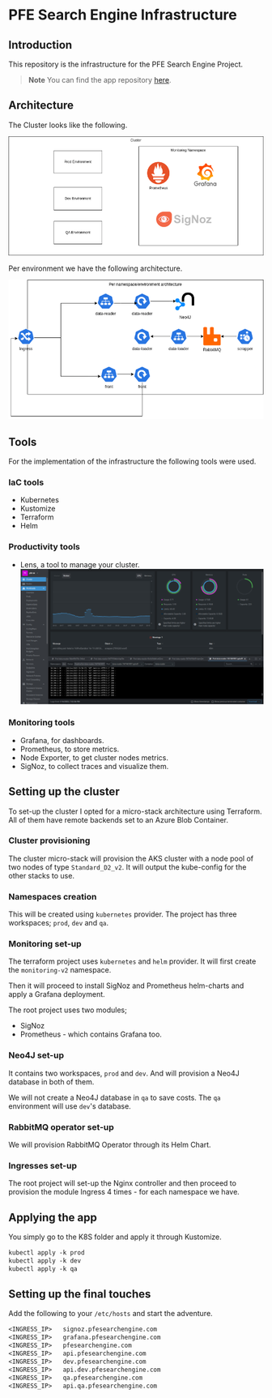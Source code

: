 # PFE Search Engine Infrastructure

## Introduction

This repository is the infrastructure for the PFE Search Engine Project.

> **Note**
> You can find the app repository [here](https://github.com/hajali-amine/pfe-search-engine).

## Architecture

The Cluster looks like the following.

![cluster](assets/cluster.png)

Per environment we have the following architecture.

![env](assets/architecture-per-env.png)

## Tools

For the implementation of the infrastructure the following tools were used.

### IaC tools

- Kubernetes
- Kustomize
- Terraform
- Helm

### Productivity tools

- Lens, a tool to manage your cluster.
  ![lens](assets/lens.png)

### Monitoring tools

- Grafana, for dashboards.
- Prometheus, to store metrics.
- Node Exporter, to get cluster nodes metrics.
- SigNoz, to collect traces and visualize them.

## Setting up the cluster

To set-up the cluster I opted for a micro-stack architecture using Terraform. All of them have remote backends set to an Azure Blob Container.

### Cluster provisioning

The cluster micro-stack will provision the AKS cluster with a node pool of two nodes of type `Standard_D2_v2`. It will output the kube-config for the other stacks to use.

### Namespaces creation

This will be created using `kubernetes` provider. The project has three workspaces; `prod`, `dev` and `qa`.

### Monitoring set-up

The terraform project uses `kubernetes` and `helm` provider. It will first create the `monitoring-v2` namespace.

Then it will proceed to install SigNoz and Prometheus helm-charts and apply a Grafana deployment.

The root project uses two modules;

- SigNoz
- Prometheus - which contains Grafana too.

### Neo4J set-up

It contains two workspaces, `prod` and `dev`. And will provision a Neo4J database in both of them.

We will not create a Neo4J database in `qa` to save costs. The `qa` environment will use `dev`'s database.

### RabbitMQ operator set-up

We will provision RabbitMQ Operator through its Helm Chart.

### Ingresses set-up

The root project will set-up the Nginx controller and then proceed to provision the module Ingress 4 times - for each namespace we have.

## Applying the app

You simply go to the K8S folder and apply it through Kustomize.

``` shell
kubectl apply -k prod
kubectl apply -k dev
kubectl apply -k qa
```

## Setting up the final touches

Add the following to your `/etc/hosts` and start the adventure.

```
<INGRESS_IP>   signoz.pfesearchengine.com
<INGRESS_IP>   grafana.pfesearchengine.com
<INGRESS_IP>   pfesearchengine.com
<INGRESS_IP>   api.pfesearchengine.com
<INGRESS_IP>   dev.pfesearchengine.com
<INGRESS_IP>   api.dev.pfesearchengine.com
<INGRESS_IP>   qa.pfesearchengine.com
<INGRESS_IP>   api.qa.pfesearchengine.com

```
